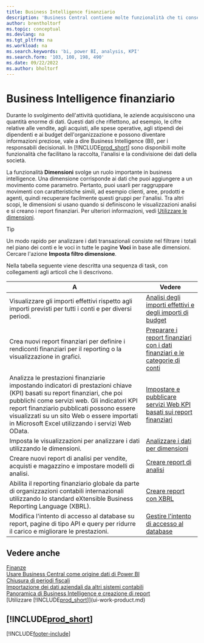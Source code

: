 ```yaml
---
title: Business Intelligence finanziario
description: 'Business Central contiene molte funzionalità che ti consentono di raccogliere, analizzare e condividere dati aziendali preziosi per la business intelligence e il processo decisionale.'
author: brentholtorf
ms.topic: conceptual
ms.devlang: na
ms.tgt_pltfrm: na
ms.workload: na
ms.search.keywords: 'bi, power BI, analysis, KPI'
ms.search.form: '103, 108, 198, 490'
ms.date: 09/22/2022
ms.author: bholtorf
---
```

# Business Intelligence finanziario

Durante lo svolgimento dell'attività quotidiana, le aziende acquisiscono una quantità enorme di dati. Questi dati che riflettono, ad esempio, le cifre relative alle vendite, agli acquisti, alle spese operative, agli stipendi dei dipendenti e ai budget dell'organizzazione e possono diventare informazioni preziose, vale a dire Business Intelligence (BI), per i responsabili decisionali. In [!INCLUDE[prod_short](includes/prod_short.md)] sono disponibili molte funzionalità che facilitano la raccolta, l'analisi e la condivisione dei dati della società.

La funzionalità **Dimensioni** svolge un ruolo importante in business intelligence. Una dimensione corrisponde ai dati che puoi aggiungere a un movimento come parametro. Pertanto, puoi usarli per raggruppare movimenti con caratteristiche simili, ad esempio clienti, aree, prodotti e agenti, quindi recuperare facilmente questi gruppi per l'analisi. Tra altri scopi, le dimensioni si usano quando si definiscono le visualizzazioni analisi e si creano i report finanziari. Per ulteriori informazioni, vedi [Utilizzare le dimensioni](finance-dimensions.md).

> [!TIP]
> Un modo rapido per analizzare i dati transazionali consiste nel filtrare i totali nel piano dei conti e le voci in tutte le pagine **Voci** in base alle dimensioni. Cercare l'azione **Imposta filtro dimensione**.  

Nella tabella seguente viene descritta una sequenza di task, con collegamenti agli articoli che li descrivono.  

| A | Vedere |
| --- | --- |
|Visualizzare gli importi effettivi rispetto agli importi previsti per tutti i conti e per diversi periodi.|[Analisi degli importi effettivi e degli importi di budget](bi-how-analyze-actual-versus-budget.md)|
|Crea nuovi report finanziari per definire i rendiconti finanziari per il reporting o la visualizzazione in grafici.|[Preparare i report finanziari con i dati finanziari e le categorie di conti](bi-how-work-account-schedule.md)|
|Analizza le prestazioni finanziarie impostando indicatori di prestazioni chiave (KPI) basati su report finanziari, che poi pubblichi come servizi web. Gli indicatori KPI report finanziario pubblicati possono essere visualizzati su un sito Web o essere importati in Microsoft Excel utilizzando i servizi Web OData.|[Impostare e pubblicare servizi Web KPI basati sui report finanziari](bi-how-to-set-up-and-publish-kpi-web-services-based-on-account-schedules.md)|
|Imposta le visualizzazioni per analizzare i dati utilizzando le dimensioni.|[Analizzare i dati per dimensioni](bi-how-analyze-data-dimension.md)|
|Creare nuovi report di analisi per vendite, acquisti e magazzino e impostare modelli di analisi.|[Creare report di analisi](bi-how-create-analysis-views-reports.md)|
|Abilita il reporting finanziario globale da parte di organizzazioni contabili internazionali utilizzando lo standard eXtensible Business Reporting Language (XBRL).|[Creare report con XBRL](bi-create-reports-with-xbrl.md)|
|Modifica l'intento di accesso al database su report, pagine di tipo API e query per ridurre il carico e migliorare le prestazioni.|[Gestire l'intento di accesso al database](admin-data-access-intent.md)|

## Vedere anche

[Finanze](finance.md)  
[Usare Business Central come origine dati di Power BI](across-how-use-financials-data-source-powerbi.md)  
[Chiusura di periodi fiscali](year-close-years-periods.md)  
[Importazione dei dati aziendali da altri sistemi contabili](across-import-data-configuration-packages.md)  
[Panoramica di Business Intelligence e creazione di report](reports-bi-reporting.md)  
[Utilizzare [!INCLUDE[prod_short](includes/prod_short.md)]](ui-work-product.md)  

## [!INCLUDE[prod_short](includes/free_trial_md.md)]  

[!INCLUDE[footer-include](includes/footer-banner.md)]
